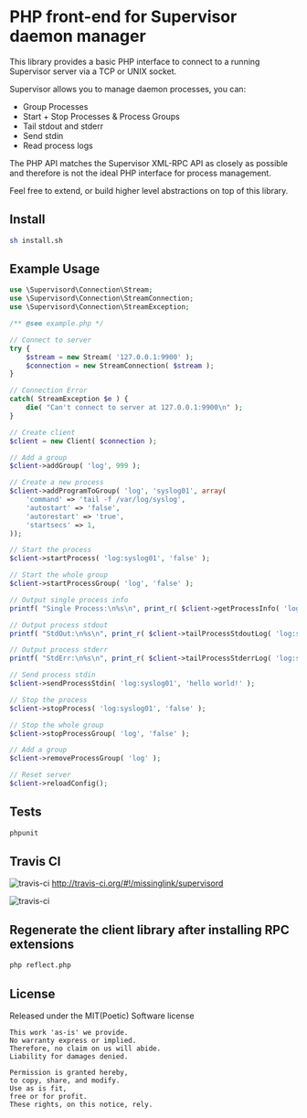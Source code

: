 PHP front-end for Supervisor daemon manager
========================================================================

This library provides a basic PHP interface to connect to a running Supervisor server via a TCP or UNIX socket.

Supervisor allows you to manage daemon processes, you can:
-   Group Processes
-   Start + Stop Processes & Process Groups
-   Tail stdout and stderr
-   Send stdin
-   Read process logs

The PHP API matches the Supervisor XML-RPC API as closely as possible and therefore
is not the ideal PHP interface for process management.


Feel free to extend, or build higher level abstractions on top of this library.

Install
--------

```bash
sh install.sh
```

Example Usage
-------------

```php
use \Supervisord\Connection\Stream;
use \Supervisord\Connection\StreamConnection;
use \Supervisord\Connection\StreamException;

/** @see example.php */

// Connect to server
try {
    $stream = new Stream( '127.0.0.1:9900' );
    $connection = new StreamConnection( $stream );
}

// Connection Error
catch( StreamException $e ) {
    die( "Can't connect to server at 127.0.0.1:9900\n" );
}

// Create client
$client = new Client( $connection );

// Add a group
$client->addGroup( 'log', 999 );

// Create a new process
$client->addProgramToGroup( 'log', 'syslog01', array(
    'command' => 'tail -f /var/log/syslog',
    'autostart' => 'false',
    'autorestart' => 'true',
    'startsecs' => 1,
));

// Start the process
$client->startProcess( 'log:syslog01', 'false' );

// Start the whole group
$client->startProcessGroup( 'log', 'false' );

// Output single process info
printf( "Single Process:\n%s\n", print_r( $client->getProcessInfo( 'log:syslog01' ), true ) );

// Output process stdout
printf( "StdOut:\n%s\n", print_r( $client->tailProcessStdoutLog( 'log:syslog01', 0, 1024 ), true ) );

// Output process stderr
printf( "StdErr:\n%s\n", print_r( $client->tailProcessStderrLog( 'log:syslog01', 0, 1024 ), true ) );

// Send process stdin
$client->sendProcessStdin( 'log:syslog01', 'hello world!' );

// Stop the process
$client->stopProcess( 'log:syslog01', 'false' );

// Stop the whole group
$client->stopProcessGroup( 'log', 'false' );

// Add a group
$client->removeProcessGroup( 'log' );

// Reset server
$client->reloadConfig();
```

Tests
--------

```bash
phpunit
```

Travis CI
---------

![travis-ci](http://cdn-ak.favicon.st-hatena.com/?url=http%3A%2F%2Fabout.travis-ci.org%2F)&nbsp;http://travis-ci.org/#!/missinglink/supervisord

![travis-ci](https://secure.travis-ci.org/missinglink/supervisord.png?branch=master)

Regenerate the client library after installing RPC extensions
-------------------------------------------------------------

```bash
php reflect.php
```

License
------------------------

Released under the MIT(Poetic) Software license

    This work 'as-is' we provide.
    No warranty express or implied.
    Therefore, no claim on us will abide.
    Liability for damages denied.

    Permission is granted hereby,
    to copy, share, and modify.
    Use as is fit,
    free or for profit.
    These rights, on this notice, rely.
